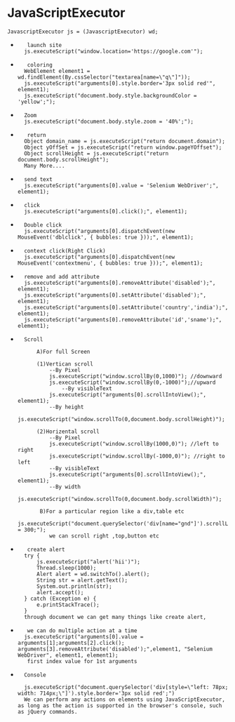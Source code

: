 # JavaScriptExecutor



	JavascriptExecutor js = (JavascriptExecutor) wd;

*		 launch site
		js.executeScript("window.location='https://google.com'");

*		 coloring
		WebElement element1 = wd.findElement(By.cssSelector("textarea[name=\"q\"]"));
		js.executeScript("arguments[0].style.border='3px solid red'", element1); 
		js.executeScript("document.body.style.backgroundColor = 'yellow';"); 

		
*		Zoom
		js.executeScript("document.body.style.zoom = '40%';"); 
		
*		 return
		Object domain_name = js.executeScript("return document.domain");
		Object yOffSet = js.executeScript("return window.pageYOffset");
		Object scrollHeight = js.executeScript("return document.body.scrollHeight");  
		Many More....

*		send text
		js.executeScript("arguments[0].value = 'Selenium WebDriver';", element1);

*		click
		js.executeScript("arguments[0].click();", element1);

*		Double click
		js.executeScript("arguments[0].dispatchEvent(new MouseEvent('dblclick', { bubbles: true }));", element1);

*		context click(Right Click)
		js.executeScript("arguments[0].dispatchEvent(new MouseEvent('contextmenu', { bubbles: true }));", element1);

*		remove and add attribute
		js.executeScript("arguments[0].removeAttribute('disabled');", element1);
		js.executeScript("arguments[0].setAttribute('disabled');", element1);
		js.executeScript("arguments[0].setAttribute('country','india');", element1);
		js.executeScript("arguments[0].removeAttribute('id','sname');", element1);
		

*		Scroll   
  
			A)For full Screen     
		  
			(1)Vertican scroll
				--By Pixel
				js.executeScript("window.scrollBy(0,1000)"); //downward
				js.executeScript("window.scrollBy(0,-1000)");//upward   
			    	--By visibleText
				js.executeScript("arguments[0].scrollIntoView();", element1);	  
				--By height
				js.executeScript("window.scrollTo(0,document.body.scrollHeight)");   

   			(2)Horizental scroll
				--By Pixel
				js.executeScript("window.scrollBy(1000,0)"); //left to right
				js.executeScript("window.scrollBy(-1000,0)"); //right to left 
				--By visibleText
				js.executeScript("arguments[0].scrollIntoView();", element1);
				--By width   
				js.executeScript("window.scrollTo(0,document.body.scrollWidth)");   
  
			 B)For a particular region like a div,table etc   
				js.executeScript("document.querySelector('div[name="gnd"]').scrollLeft = 300;");  
				we can scroll right ,top,button etc

			
			

*		 create alert
		try {
			js.executeScript("alert('hii')");
			Thread.sleep(1000);
			Alert alert = wd.switchTo().alert();
			String str = alert.getText();
			System.out.println(str);
			alert.accept();
		} catch (Exception e) {
			e.printStackTrace();
		}
		through document we can get many things like create alert,
		
		
		
*		 we can do multiple action at a time
		js.executeScript("arguments[0].value = arguments[1];arguments[2].click(); arguments[3].removeAttribute('disabled');",element1, "Selenium WebDriver", element1, element1);  
		 first index value for 1st arguments


		 
*		Console   
  
		js.executeScript("document.querySelector('div[style=\"left: 78px; width: 714px;\"]').style.border='3px solid red';")    
		We can perform any actions on elements using JavaScriptExecutor, as long as the action is supported in the browser's console, such as jQuery commands.
				
				
	


